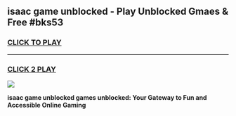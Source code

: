 
## isaac game unblocked - Play Unblocked Gmaes & Free #bks53
<h3>
<a href="https://news.freeplayer.one?title=isaac_game_unblocked&ref=03M">CLICK TO PLAY</a></h3>
<hr>

<h3>
<a href="https://news.freeplayer.one?title=isaac_game_unblocked&ref=03M">CLICK 2 PLAY</a>
  
</h3>

<a href="https://news.freeplayer.one?title=isaac_game_unblocked&ref=03M"><img src="https://clearcache.store/games.png"></a>


**isaac game unblocked games unblocked: Your Gateway to Fun and Accessible Online Gaming**
